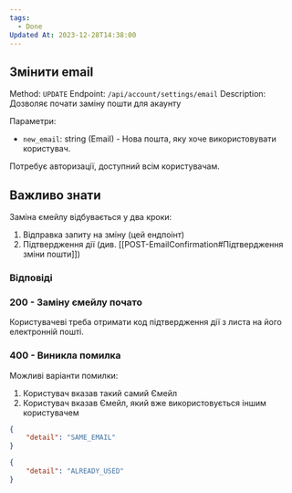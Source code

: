 ```yaml
---
tags:
  - Done
Updated At: 2023-12-28T14:38:00
---
```

## Змінити email

Method: `UPDATE`
Endpoint: `/api/account/settings/email`
Description: Дозволяє почати заміну пошти для акаунту

Параметри:
- `new_email`: string (Email) - Нова пошта, яку хоче використовувати користувач.

Потребує авторизації, доступний всім користувачам.
## Важливо знати
Заміна ємейлу відбувається у два кроки:
1. Відправка запиту на зміну (цей ендпоінт)
2. Підтвердження дії (див. [[POST-EmailConfirmation#Підтвердження зміни пошти]])

### Відповіді
### 200 - Заміну ємейлу почато
Користувачеві треба отримати код підтвердження дії з листа на його електронній пошті.

### 400 - Виникла помилка
Можливі варіанти помилки:
1. Користувач вказав такий самий Ємейл
2. Користувач вказав Ємейл, який вже використовується іншим користувачем

```json
{
	"detail": "SAME_EMAIL"
}
```

```json
{
	"detail": "ALREADY_USED"
}
```